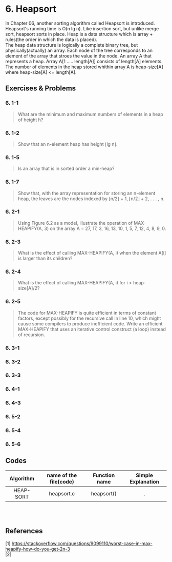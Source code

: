 
# 6. Heapsort

In Chapter 06, another sorting algorithm called Heapsort is introduced. Heapsort's running time is  O(n lg n). Like insertion sort, but unlike merge sort, heapsort sorts in place. Heap is a data structure which is array + rules(the order in which the data is placed).  
The heap data structure is logically a complete binary tree, but physically(actually) an array. Each node of the tree corresponds to an element of the array that stroes the value in the node. An array A that represents a heap. Array A[1  .....  length[A]] consists of length[A] elements. The number of elements in the heap stored whithin array A is heap-size[A] where heap-size[A] <= length[A].  

## Exercises & Problems

### 6. 1-1
> What are the minimum and maximum numbers of elements in a heap of height h?

### 6. 1-2
> Show that an n-element heap has height ⌊lg n⌋. 

### 6. 1-5
> Is an array that is in sorted order a min-heap?

### 6. 1-7
> Show that, with the array representation for storing an n-element heap, the leaves are the nodes indexed by ⌊n/2⌋ + 1, ⌊n/2⌋ + 2, . . . , n.

### 6. 2-1
> Using Figure 6.2 as a model, illustrate the operation of MAX-HEAPIFY(A, 3) on the array A = 27, 17, 3, 16, 13, 10, 1, 5, 7, 12, 4, 8, 9, 0. 

### 6. 2-3
> What is the effect of calling MAX-HEAPIFY(A, i) when the element A[i] is larger than its children? 

### 6. 2-4
> What is the effect of calling MAX-HEAPIFY(A, i) for i > heap-size[A]/2? 

### 6. 2-5
> The code for MAX-HEAPIFY is quite efficient in terms of constant factors, except possibly for the recursive call in line 10, which might cause some compilers to produce inefficient code. Write an efficient MAX-HEAPIFY that uses an iterative control construct (a loop) instead of recursion.

### 6. 3-1

### 6. 3-2

### 6. 3-3

### 6. 4-1

### 6. 4-3

### 6. 5-2

### 6. 5-4

### 6. 5-6

## Codes

| Algorithm | name of the file(code) | Function name | Simple Explanation |
| :---: | :---: | :---: | :---: |
| HEAP-SORT | heapsort.c | heapsort() | . |

<br><br>

## References
[1] https://stackoverflow.com/questions/9099110/worst-case-in-max-heapify-how-do-you-get-2n-3  
[2]  
